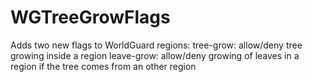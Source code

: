 WGTreeGrowFlags
===============
Adds two new flags to WorldGuard regions:
tree-grow: allow/deny tree growing inside a region
leave-grow: allow/deny growing of leaves in a region if the tree comes from an other region